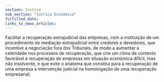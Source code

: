 ```yaml
---
section: Justiça
sub_section: "Justiça Económica"
fulfilled_date:
links_to_news_articles:
---
```


Facilitar a recuperação extrajudicial das empresas, com a instituição de um procedimento de mediação extrajudicial entre credores e devedores, que incentive a negociação fora dos Tribunais, de modo a aumentar a celeridade nos processos de recuperação, que crie um clima de contexto favorável à recuperação de empresas em situação económica difícil, mas não insolvente, e que evite o anátema que constitui para a recuperação de uma empresa a intervenção judicial na homologação de uma recuperação empresarial;